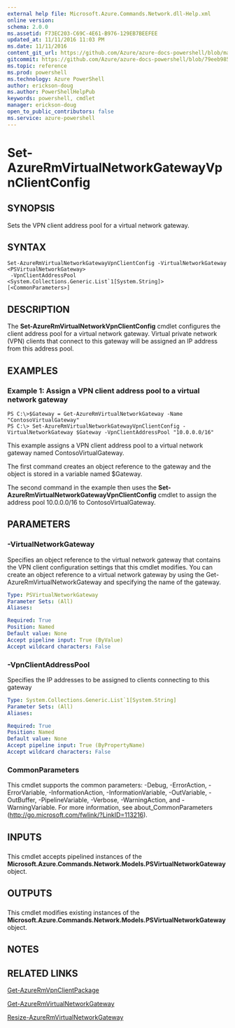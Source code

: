 ```yaml
---
external help file: Microsoft.Azure.Commands.Network.dll-Help.xml
online version: 
schema: 2.0.0
ms.assetid: F73EC203-C69C-4E61-B976-129EB7BEEFEE
updated_at: 11/11/2016 11:03 PM
ms.date: 11/11/2016
content_git_url: https://github.com/Azure/azure-docs-powershell/blob/master/azureps-cmdlets-docs/ResourceManager/AzureRM.Network/v3.0.0/Set-AzureRmVirtualNetworkGatewayVpnClientConfig.md
gitcommit: https://github.com/Azure/azure-docs-powershell/blob/79eeb985ea480979357fb4695832a0c3d29a48bf/azureps-cmdlets-docs/ResourceManager/AzureRM.Network/v3.0.0/Set-AzureRmVirtualNetworkGatewayVpnClientConfig.md
ms.topic: reference
ms.prod: powershell
ms.technology: Azure PowerShell
author: erickson-doug
ms.author: PowerShellHelpPub
keywords: powershell, cmdlet
manager: erickson-doug
open_to_public_contributors: false
ms.service: azure-powershell
---
```


# Set-AzureRmVirtualNetworkGatewayVpnClientConfig

## SYNOPSIS
Sets the VPN client address pool for a virtual network gateway.

## SYNTAX

```
Set-AzureRmVirtualNetworkGatewayVpnClientConfig -VirtualNetworkGateway <PSVirtualNetworkGateway>
 -VpnClientAddressPool <System.Collections.Generic.List`1[System.String]> [<CommonParameters>]
```

## DESCRIPTION
The **Set-AzureRmVirtualNetworkVpnClientConfig** cmdlet configures the client address pool for a virtual network gateway.
Virtual private network (VPN) clients that connect to this gateway will be assigned an IP address from this address pool.

## EXAMPLES

### Example 1: Assign a VPN client address pool to a virtual network gateway
```
PS C:\>$Gateway = Get-AzureRmVirtualNetworkGateway -Name "ContosoVirtualGateway"
PS C:\> Set-AzureRmVirtualNetworkGatewayVpnClientConfig -VirtualNetworkGateway $Gateway -VpnClientAddressPool "10.0.0.0/16"
```

This example assigns a VPN client address pool to a virtual network gateway named ContosoVirtualGateway.

The first command creates an object reference to the gateway and the object is stored in a variable named $Gateway.

The second command in the example then uses the **Set-AzureRmVirtualNetworkGatewayVpnClientConfig** cmdlet to assign the address pool 10.0.0.0/16 to ContosoVirtualGateway.

## PARAMETERS

### -VirtualNetworkGateway
Specifies an object reference to the virtual network gateway that contains the VPN client configuration settings that this cmdlet modifies.
You can create an object reference to a virtual network gateway by using the Get-AzureRmVirtualNetworkGateway and specifying the name of the gateway.

```yaml
Type: PSVirtualNetworkGateway
Parameter Sets: (All)
Aliases: 

Required: True
Position: Named
Default value: None
Accept pipeline input: True (ByValue)
Accept wildcard characters: False
```

### -VpnClientAddressPool
Specifies the IP addresses to be assigned to clients connecting to this gateway

```yaml
Type: System.Collections.Generic.List`1[System.String]
Parameter Sets: (All)
Aliases: 

Required: True
Position: Named
Default value: None
Accept pipeline input: True (ByPropertyName)
Accept wildcard characters: False
```

### CommonParameters
This cmdlet supports the common parameters: -Debug, -ErrorAction, -ErrorVariable, -InformationAction, -InformationVariable, -OutVariable, -OutBuffer, -PipelineVariable, -Verbose, -WarningAction, and -WarningVariable. For more information, see about_CommonParameters (http://go.microsoft.com/fwlink/?LinkID=113216).

## INPUTS

###  
This cmdlet accepts pipelined instances of the **Microsoft.Azure.Commands.Network.Models.PSVirtualNetworkGateway** object.

## OUTPUTS

###  
This cmdlet modifies existing instances of the **Microsoft.Azure.Commands.Network.Models.PSVirtualNetworkGateway** object.

## NOTES

## RELATED LINKS

[Get-AzureRmVpnClientPackage](xref:ResourceManager/AzureRM.Network/v3.0.0/Get-AzureRmVpnClientPackage.md)

[Get-AzureRmVirtualNetworkGateway](xref:ResourceManager/AzureRM.Network/v3.0.0/Get-AzureRmVirtualNetworkGateway.md)

[Resize-AzureRmVirtualNetworkGateway](xref:ResourceManager/AzureRM.Network/v3.0.0/Resize-AzureRmVirtualNetworkGateway.md)


